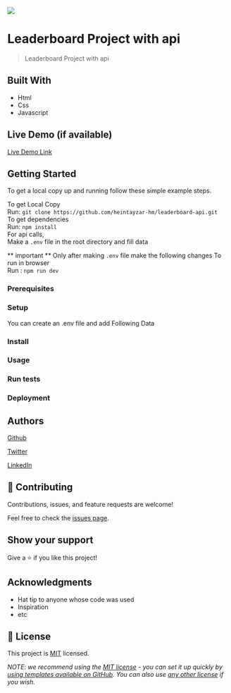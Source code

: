 ![](https://img.shields.io/badge/Microverse-blueviolet)

# Leaderboard Project with api

> Leaderboard Project with api


## Built With

- Html
- Css
- Javascript

## Live Demo (if available)

[Live Demo Link](https://heintayzar-hm.github.io/leaderboard-api/dist/)


## Getting Started
To get a local copy up and running follow these simple example steps.

To get Local Copy<br>
Run: `git clone https://github.com/heintayzar-hm/leaderboard-api.git`
<br>
To get dependencies <br>
Run: `npm install`
<br>
For api calls, <br>
Make a `.env` file in the root directory and fill data

** important ** Only after making `.env` file make the following changes 
To run in browser<br>
Run : `npm run dev`
### Prerequisites

### Setup
You can create an .env file and add Following Data
### Install

### Usage

### Run tests

### Deployment



## Authors

<a href="https://github.com/heintayzar-hm/">Github</a>

<a href="https://twitter.com/heintayzarhm">Twitter</a>

<a href="https://www.linkedin.com/in/hein-tay-zar/">LinkedIn</a>


## 🤝 Contributing

Contributions, issues, and feature requests are welcome!

Feel free to check the [issues page](../../issues/).

## Show your support

Give a ⭐️ if you like this project!

## Acknowledgments

- Hat tip to anyone whose code was used
- Inspiration
- etc

## 📝 License

This project is [MIT](./LICENSE) licensed.

_NOTE: we recommend using the [MIT license](https://choosealicense.com/licenses/mit/) - you can set it up quickly by [using templates available on GitHub](https://docs.github.com/en/communities/setting-up-your-project-for-healthy-contributions/adding-a-license-to-a-repository). You can also use [any other license](https://choosealicense.com/licenses/) if you wish._
